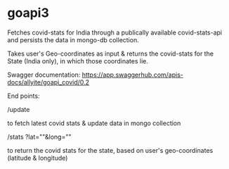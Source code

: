 # goapi3


Fetches covid-stats for India through a publically available covid-stats-api and persists the data in mongo-db collection.


Takes user's Geo-coordinates as input & returns the covid-stats for the State (India only), in which those coordinates lie.

Swagger documentation: https://app.swaggerhub.com/apis-docs/allyite/goapi_covid/0.2


End points:


/update 

to fetch latest covid stats & update data in mongo collection


/stats   ?lat=""&long=""

to return the covid stats for the state, based on user's geo-coordinates (latitude & longitude)

